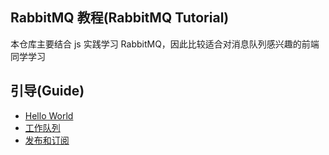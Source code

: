 ## RabbitMQ 教程(RabbitMQ Tutorial)

本仓库主要结合 js 实践学习 RabbitMQ，因此比较适合对消息队列感兴趣的前端同学学习

## 引导(Guide)

-   [Hello World](./JS使用教程/Hello%20World.md)
-   [工作队列](./JS使用教程/工作队列.md)
-   [发布和订阅](./JS使用教程/发布和订阅.md)
